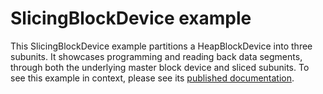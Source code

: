 # SlicingBlockDevice example

This SlicingBlockDevice example partitions a HeapBlockDevice into three subunits. It showcases programming and reading back data segments, through both the underlying master block device and sliced subunits. To see this example in context, please see its [published documentation](https://os.mbed.com/docs/mbed-os/latest/apis/slicingblockdevice.html).
